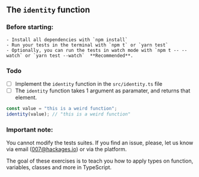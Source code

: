## The `identity` function

### Before starting: 
    - Install all dependencies with `npm install`
    - Run your tests in the terminal with `npm t` or `yarn test`
    - Optionally, you can run the tests in watch mode with `npm t -- --watch` or `yarn test --watch`  **Recommended**.

### Todo

- [ ] Implement the `identity` function in the `src/identity.ts` file
- [ ] The `identity` function takes 1 argument as paramater, and returns that element.

```ts
const value = "this is a weird function";
identity(value); // "this is a weird function"
```

### Important note:
You cannot modify the tests suites. If you find an issue, please, let us know via email (007@hackages.io) or via the platform. 

The goal of these exercises is to teach you how to apply types on function, variables, classes and more in TypeScript.
